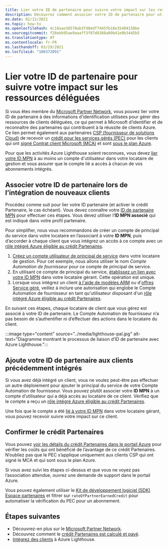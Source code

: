 ```yaml
---
title: Lier votre ID de partenaire pour suivre votre impact sur les ressources déléguées
description: Découvrez comment associer votre ID de partenaire pour utiliser le crédit Partenaires sur des ressources de clients que vous gérez par le biais d’Azure Lighthouse.
ms.date: 02/12/2021
ms.topic: how-to
ms.openlocfilehash: 4c18aae38570ab3fd84df7d45fb18e35404158be
ms.sourcegitcommit: f28ebb95ae9aaaff3f87d8388a09b41e0b3445b5
ms.translationtype: HT
ms.contentlocale: fr-FR
ms.lasthandoff: 03/29/2021
ms.locfileid: "100372091"
---
```

# <a name="link-your-partner-id-to-track-your-impact-on-delegated-resources"></a>Lier votre ID de partenaire pour suivre votre impact sur les ressources déléguées 

Si vous êtes membre du [Microsoft Partner Network](https://partner.microsoft.com/), vous pouvez lier votre ID de partenaire à des informations d’identification utilisées pour gérer des ressources de clients déléguées, ce qui permet à Microsoft d’identifier et de reconnaître des partenaires qui contribuent à la réussite de clients Azure. Ce lien permet également aux partenaires [CSP (fournisseur de solutions Cloud)](/partner-center/csp-overview) de recevoir un [crédit pour les services gérés (PEC)](/partner-center/partner-earned-credit) pour les clients qui ont [signé Contrat client Microsoft (MCA)](/partner-center/confirm-customer-agreement) et sont [sous le plan Azure](/partner-center/azure-plan-get-started).

Pour que les activités Azure Lighthouse soient reconnues, vous devez [lier votre ID MPN](../../cost-management-billing/manage/link-partner-id.md) à au moins un compte d'utilisateur dans votre locataire de gestion et vous assurer que le compte lié a accès à chacun de vos abonnements intégrés.

## <a name="associate-your-partner-id-when-you-onboard-new-customers"></a>Associer votre ID de partenaire lors de l’intégration de nouveaux clients

Procédez comme suit pour lier votre ID partenaire (et activer le crédit Partenaire, le cas échéant). Vous devez connaître votre [ID de partenaire MPN](/partner-center/partner-center-account-setup#locate-your-mpn-id) pour effectuer ces étapes. Vous devez utiliser l’**ID MPN associé** qui est indiqué dans votre profil partenaire.

Pour simplifier, nous vous recommandons de créer un compte de principal du service dans votre locataire en l’associant à votre **ID MPN**, puis d’accorder à chaque client que vous intégrez un accès à ce compte avec un [rôle intégré Azure éligible au crédit Partenaires](/partner-center/azure-roles-perms-pec).

1. [Créez un compte utilisateur de principal de service](../../active-directory/develop/howto-authenticate-service-principal-powershell.md) dans votre locataire de gestion. Pour cet exemple, nous allons utiliser le nom *Compte Automation de fournisseur* pour ce compte de principal de service.
1. En utilisant ce compte de principal du service, [établissez un lien avec votre ID MPN](../../cost-management-billing/manage/link-partner-id.md#link-to-a-partner-id) dans votre locataire gérant. Cette opération est unique.
1. Lorsque vous intégrez un client [à l'aide de modèles ARM](onboard-customer.md) ou d'[offres Service géré](publish-managed-services-offers.md), veillez à inclure une autorisation qui englobe le Compte Automation de fournisseur en tant qu'utilisateur disposant d'un [rôle intégré Azure éligible au crédit Partenaires](/partner-center/azure-roles-perms-pec).

En suivant ces étapes, chaque locataire de client que vous gérez est associé à votre ID de partenaire. Le Compte Automation de fournisseur n’a pas besoin de s’authentifier ni d’effectuer des actions dans le locataire du client.

:::image type="content" source="../media/lighthouse-pal.jpg" alt-text="Diagramme montrant le processus de liaison d’ID de partenaire avec Azure Lighthouse.":::

## <a name="add-your-partner-id-to-previously-onboarded-customers"></a>Ajoute votre ID de partenaire aux clients précédemment intégrés

Si vous avez déjà intégré un client, vous ne voulez peut-être pas effectuer un autre déploiement pour ajouter le principal du service de votre Compte Automation de fournisseur. Vous pouvez plutôt associer votre **ID MPN** à un compte d’utilisateur qui a déjà accès au locataire de ce client. Vérifiez que le compte a reçu un [rôle intégré Azure éligible au crédit Partenaires](/partner-center/azure-roles-perms-pec).

Une fois que le compte a été [lié à votre ID MPN](../../cost-management-billing/manage/link-partner-id.md#link-to-a-partner-id) dans votre locataire gérant, vous pouvez recevoir suivre votre impact sur ce client.

## <a name="confirm-partner-earned-credit"></a>Confirmer le crédit Partenaires

Vous pouvez [voir les détails du crédit Partenaires dans le portail Azure](/partner-center/partner-earned-credit-explanation#azure-cost-management) pour vérifier les coûts qui ont bénéficié de l’avantage de ce crédit Partenaires. N’oubliez pas que le PEC s’applique uniquement aux clients CSP qui ont signé le MCA et qui sont sous le plan Azure.

Si vous avez suivi les étapes ci-dessus et que vous ne voyez pas l’association attendue, ouvrez une demande de support dans le portail Azure.

Vous pouvez également utiliser le [Kit de développement logiciel (SDK) Espace partenaires](/partner-center/develop/get-invoice-unbilled-consumption-lineitems) et filtrer sur `rateOfPartnerEarnedCredit` pour automatiser la vérification du PEC pour un abonnement.

## <a name="next-steps"></a>Étapes suivantes

- Découvrez-en plus sur le [Microsoft Partner Network](/partner-center/mpn-overview).
- Découvrez comment le [crédit Partenaires est calculé et payé](/partner-center/partner-earned-credit-explanation).
- [Intégrez des clients](onboard-customer.md) à Azure Lighthouse.
